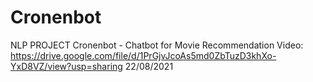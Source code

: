 # Cronenbot
NLP PROJECT
Cronenbot - Chatbot for Movie Recommendation
Video: https://drive.google.com/file/d/1PrGjvJcoAs5md0ZbTuzD3khXo-YxD8VZ/view?usp=sharing                              22/08/2021
